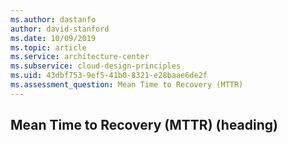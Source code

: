 ```yaml
---
ms.author: dastanfo
author: david-stanford
ms.date: 10/09/2019
ms.topic: article
ms.service: architecture-center
ms.subservice: cloud-design-principles
ms.uid: 43dbf753-9ef5-41b0-8321-e28baae6de2f
ms.assessment_question: Mean Time to Recovery (MTTR)
---
```

## Mean Time to Recovery (MTTR) (heading)

<div class="alert is-info"><p></p></div>


